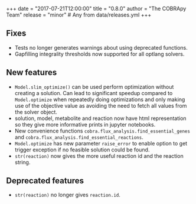 +++
date = "2017-07-21T12:00:00"
title = "0.8.0"
author = "The COBRApy Team"
release = "minor"  # Any from data/releases.yml
+++

## Fixes

- Tests no longer generates warnings about using deprecated functions.
- Gapfilling integrality thresholds now supported for all optlang solvers.

<!--more-->

## New features

- `Model.slim_optimize()` can be used perform optimization without
  creating a solution. Can lead to significant speedup compared to
  `Model.optimize` when repeatedly doing optimizations and only making
  use of the objective value as avoiding the need to fetch all values
  from the solver object.
- solution, model, metabolite and reaction now have html
  representation so they give more informative prints in jupyter
  notebooks.
- New convenience functions `cobra.flux_analysis.find_essential_genes` and
  `cobra.flux_analysis.find_essential_reactions`.
- `Model.optimize` has new parameter `raise_error` to enable option to
  get trigger exception if no feasible solution could be found.
- `str(reaction)` now gives the more useful reaction id and the
  reaction string.

## Deprecated features

- `str(reaction)` no longer gives `reaction.id`.
